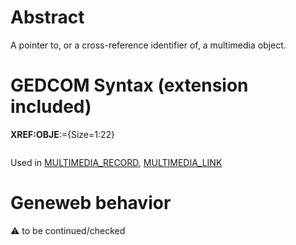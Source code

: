 ﻿# Abstract
A pointer to, or a cross-reference identifier of, a multimedia object.


# GEDCOM Syntax (extension included)

**XREF:OBJE**:={Size=1:22}
<pre>
</pre>
Used in <a href=Ged.MULTIMEDIA_RECORD.md>MULTIMEDIA_RECORD</a>, <a href=Ged.MULTIMEDIA_LINK.md>MULTIMEDIA_LINK</a><br />

# Geneweb behavior


:warning: to be continued/checked

